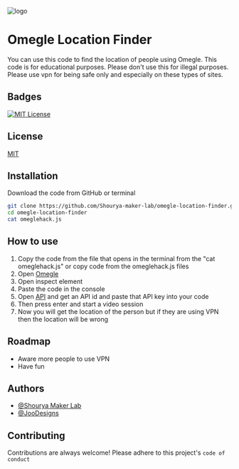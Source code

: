 ![logo](omegle%20hack.svg)
# Omegle Location Finder

You can use this code to find the location of people using Omegle. This code is for educational purposes. Please don't use this for illegal purposes. Please use vpn for being safe only and especially on these types of sites.
## Badges

[![MIT License](https://img.shields.io/apm/l/vim-mode)](https://github.com/tterb/atomic-design-ui/blob/master/LICENSEs)
## License

[MIT](https://choosealicense.com/licenses/mit/)

## Installation 

Download the code from GitHub or terminal

```bash
git clone https://github.com/Shourya-maker-lab/omegle-location-finder.git
cd omegle-location-finder 
cat omeglehack.js
```
## How to use 

1. Copy the code from the file that opens in the terminal from the "cat omeglehack.js" or copy code from the omeglehack.js files
2. Open [Omegle](https://www.omegle.com/)
3. Open inspect element 
4. Paste the code in the console 
5. Open [API](https://ipgeolocation.io/) and get an API id and paste that API key into your code 
6. Then press enter and start a video session
7. Now you will get the location of the person but if they are using VPN then the location will be wrong 

## Roadmap

- Aware more people to use VPN 
- Have fun
## Authors

- [@Shourya Maker Lab](https://github.com/Shourya-maker-lab)
- [@JooDesigns](https://github.com/JooDesigns)

## Contributing

Contributions are always welcome!
Please adhere to this project's `code of conduct`
